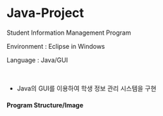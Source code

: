 # Java-Project
Student Information Management Program

<p>Environment : Eclipse in Windows<p>
<p>Language : Java/GUI</p>

<br>

- Java의 GUI를 이용하여 학생 정보 관리 시스템을 구현

#### Program Structure/Image


